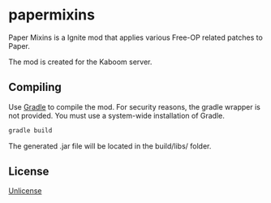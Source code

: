 # papermixins

Paper Mixins is a Ignite mod that applies various Free-OP related patches to Paper.

The mod is created for the Kaboom server.

## Compiling

Use [Gradle](https://gradle.org/) to compile the mod.
For security reasons, the gradle wrapper is not provided. You must use a system-wide installation of Gradle.
```bash
gradle build
```
The generated .jar file will be located in the build/libs/ folder.

## License
[Unlicense](https://unlicense.org/)
